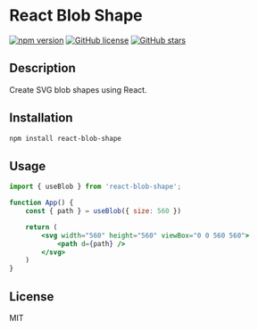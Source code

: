 # React Blob Shape

[![npm version](https://img.shields.io/npm/v/react-blob-shape.svg)](https://www.npmjs.com/package/react-blob-shape)
[![GitHub license](https://img.shields.io/github/license/vascobotelho/react-blob-shape.svg)](https://github.com/vascobotelho/react-blob-shape/blob/master/LICENSE)
[![GitHub stars](https://img.shields.io/github/stars/vascobotelho/react-blob-shape.svg?style=social&label=Star)](https://github.com/vascobotelho/react-blob-shape)

## Description

Create SVG blob shapes using React.

## Installation

```bash
npm install react-blob-shape
```

## Usage

```jsx
import { useBlob } from 'react-blob-shape';

function App() {
	const { path } = useBlob({ size: 560 })

	return (
		<svg width="560" height="560" viewBox="0 0 560 560">
			<path d={path} />
		</svg>
	)
}
```

## License

MIT
